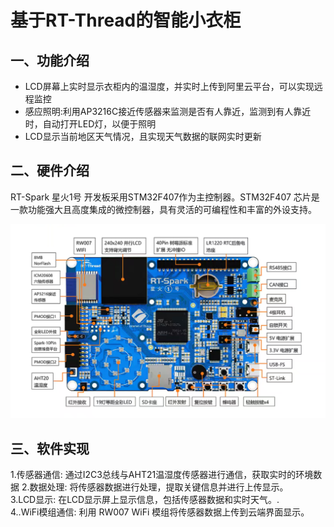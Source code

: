 # 基于RT-Thread的智能小衣柜
## 一、功能介绍

-	LCD屏幕上实时显示衣柜内的温湿度，并实时上传到阿里云平台，可以实现远程监控
-	感应照明:利用AP3216C接近传感器来监测是否有人靠近，监测到有人靠近时，自动打开LED灯，以便于照明
-	LCD显示当前地区天气情况，且实现天气数据的联网实时更新

## 二、硬件介绍

RT-Spark 星火1号 开发板采用STM32F407作为主控制器。STM32F407 芯片是一款功能强大且高度集成的微控制器，具有灵活的可编程性和丰富的外设支持。

![](pictures/1.png)

## 三、软件实现

1.传感器通信: 通过I2C3总线与AHT21温湿度传感器进行通信，获取实时的环境数据 
2.数据处理: 将传感器数据进行处理，提取关键信息并进行上传显示。  
3.LCD显示: 在LCD显示屏上显示信息，包括传感器数据和实时天气。.  
4..WiFi模组通信: 利用 RW007 WiFi 模组将传感器数据上传到云端界面显示。